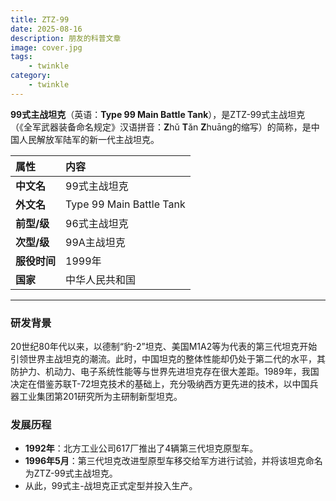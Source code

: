 ```yaml
---
title: ZTZ-99
date: 2025-08-16
description: 朋友的科普文章
image: cover.jpg
tags: 
    - twinkle
category: 
    - twinkle
---
```

**99式主战坦克**（英语：**Type 99 Main Battle Tank**），是ZTZ-99式主战坦克（《全军武器装备命名规定》汉语拼音：**Z**hǔ **T**ǎn **Z**huāng的缩写）的简称，是中国人民解放军陆军的新一代主战坦克。

| 属性 | 内容 |
| :--- | :--- |
| **中文名** | 99式主战坦克 |
| **外文名** | Type 99 Main Battle Tank |
| **前型/级**| 96式主战坦克 |
| **次型/级**| 99A主战坦克 |
| **服役时间**| 1999年 |
| **国家** | 中华人民共和国 |

---

### 研发背景

20世纪80年代以来，以德制“豹-2”坦克、美国M1A2等为代表的第三代坦克开始引领世界主战坦克的潮流。此时，中国坦克的整体性能却仍处于第二代的水平，其防护力、机动力、电子系统性能等与世界先进坦克存在很大差距。1989年，我国决定在借鉴苏联T-72坦克技术的基础上，充分吸纳西方更先进的技术，以中国兵器工业集团第201研究所为主研制新型坦克。

### 发展历程

*   **1992年**：北方工业公司617厂推出了4辆第三代坦克原型车。
*   **1996年5月**：第三代坦克改进型原型车移交给军方进行试验，并将该坦克命名为ZTZ-99式主战坦克。
*   从此，99式主-战坦克正式定型并投入生产。



